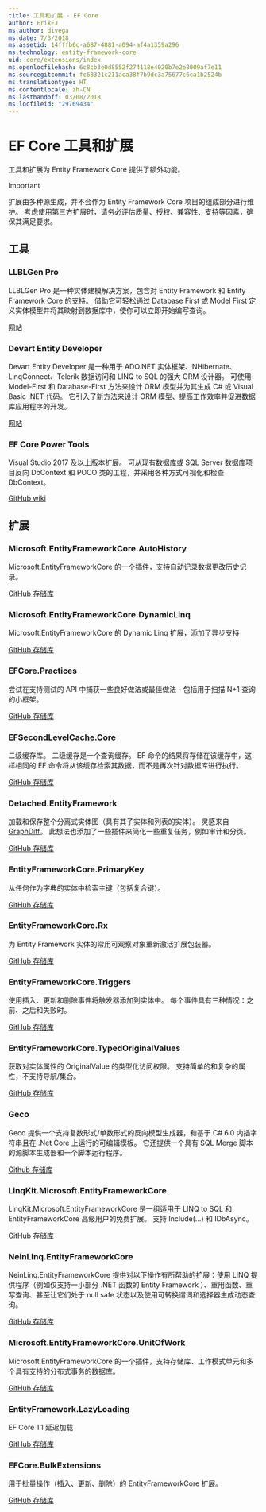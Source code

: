 ```yaml
---
title: 工具和扩展 - EF Core
author: ErikEJ
ms.author: divega
ms.date: 7/3/2018
ms.assetid: 14fffb6c-a687-4881-a094-af4a1359a296
ms.technology: entity-framework-core
uid: core/extensions/index
ms.openlocfilehash: 6c8cb3e0d8552f274118e4020b7e2e8009af7e11
ms.sourcegitcommit: fc68321c211aca38f7b9dc3a75677c6ca1b2524b
ms.translationtype: HT
ms.contentlocale: zh-CN
ms.lasthandoff: 03/08/2018
ms.locfileid: "29769434"
---
```

# <a name="ef-core-tools--extensions"></a>EF Core 工具和扩展

工具和扩展为 Entity Framework Core 提供了额外功能。

> [!IMPORTANT]  
> 扩展由多种源生成，并不会作为 Entity Framework Core 项目的组成部分进行维护。 考虑使用第三方扩展时，请务必评估质量、授权、兼容性、支持等因素，确保其满足要求。

## <a name="tools"></a>工具

### <a name="llblgen-pro"></a>LLBLGen Pro

LLBLGen Pro 是一种实体建模解决方案，包含对 Entity Framework 和 Entity Framework Core 的支持。 借助它可轻松通过 Database First 或 Model First 定义实体模型并将其映射到数据库中，使你可以立即开始编写查询。

[网站](https://www.llblgen.com/)

### <a name="devart-entity-developer"></a>Devart Entity Developer

Devart Entity Developer 是一种用于 ADO.NET 实体框架、NHibernate、LinqConnect、Telerik 数据访问和 LINQ to SQL 的强大 ORM 设计器。 可使用 Model-First 和 Database-First 方法来设计 ORM 模型并为其生成 C# 或 Visual Basic .NET 代码。 它引入了新方法来设计 ORM 模型、提高工作效率并促进数据库应用程序的开发。

[网站](https://www.devart.com/entitydeveloper/)

### <a name="ef-core-power-tools"></a>EF Core Power Tools

Visual Studio 2017 及以上版本扩展。 可从现有数据库或 SQL Server 数据库项目反向 DbContext 和 POCO 类的工程，并采用各种方式可视化和检查 DbContext。

[GitHub wiki](https://github.com/ErikEJ/SqlCeToolbox/wiki/EF-Core-Power-Tools)

## <a name="extensions"></a>扩展

### <a name="microsoftentityframeworkcoreautohistory"></a>Microsoft.EntityFrameworkCore.AutoHistory

Microsoft.EntityFrameworkCore 的一个插件，支持自动记录数据更改历史记录。

[GitHub 存储库](https://github.com/Arch/AutoHistory/)

### <a name="microsoftentityframeworkcoredynamiclinq"></a>Microsoft.EntityFrameworkCore.DynamicLinq

Microsoft.EntityFrameworkCore 的 Dynamic Linq 扩展，添加了异步支持

 [GitHub 存储库](https://github.com/StefH/System.Linq.Dynamic.Core/)

### <a name="efcorepractices"></a>EFCore.Practices

尝试在支持测试的 API 中捕获一些良好做法或最佳做法 - 包括用于扫描 N+1 查询的小框架。

[GitHub 存储库](https://github.com/riezebosch/efcore-practices/tree/master/src/EFCore.Practices/)

### <a name="efsecondlevelcachecore"></a>EFSecondLevelCache.Core

二级缓存库。 二级缓存是一个查询缓存。 EF 命令的结果将存储在该缓存中，这样相同的 EF 命令将从该缓存检索其数据，而不是再次针对数据库进行执行。

[GitHub 存储库](https://github.com/VahidN/EFSecondLevelCache.Core/)

### <a name="detachedentityframework"></a>Detached.EntityFramework

加载和保存整个分离式实体图（具有其子实体和列表的实体）。 灵感来自 [GraphDiff](https://github.com/refactorthis/GraphDiff/)。 此想法也添加了一些插件来简化一些重复任务，例如审计和分页。

[GitHub 存储库](https://github.com/leonardoporro/Detached/)

### <a name="entityframeworkcoreprimarykey"></a>EntityFrameworkCore.PrimaryKey

从任何作为字典的实体中检索主键（包括复合键）。

[GitHub 存储库](https://github.com/NickStrupat/EntityFramework.PrimaryKey/)

### <a name="entityframeworkcorerx"></a>EntityFrameworkCore.Rx

为 Entity Framework 实体的常用可观察对象重新激活扩展包装器。

[GitHub 存储库](https://github.com/NickStrupat/EntityFramework.Rx/)

### <a name="entityframeworkcoretriggers"></a>EntityFrameworkCore.Triggers

使用插入、更新和删除事件将触发器添加到实体中。 每个事件具有三种情况：之前、之后和失败时。

[GitHub 存储库](https://github.com/NickStrupat/EntityFramework.Triggers/)

### <a name="entityframeworkcoretypedoriginalvalues"></a>EntityFrameworkCore.TypedOriginalValues

获取对实体属性的 OriginalValue 的类型化访问权限。 支持简单的和复杂的属性，不支持导航/集合。

[GitHub 存储库](https://github.com/NickStrupat/EntityFramework.TypedOriginalValues/)

### <a name="geco"></a>Geco

Geco 提供一个支持复数形式/单数形式的反向模型生成器，和基于 C# 6.0 内插字符串且在 .Net Core 上运行的可编辑模板。 它还提供一个具有 SQL Merge 脚本的源脚本生成器和一个脚本运行程序。

[Github 存储库](https://github.com/iQuarc/Geco)

### <a name="linqkitmicrosoftentityframeworkcore"></a>LinqKit.Microsoft.EntityFrameworkCore

LinqKit.Microsoft.EntityFrameworkCore 是一组适用于 LINQ to SQL 和 EntityFrameworkCore 高级用户的免费扩展。 支持 Include(...) 和 IDbAsync。

[GitHub 存储库](https://github.com/scottksmith95/LINQKit/)

### <a name="neinlinqentityframeworkcore"></a>NeinLinq.EntityFrameworkCore

NeinLinq.EntityFrameworkCore 提供对以下操作有所帮助的扩展：使用 LINQ 提供程序（例如仅支持一小部分 .NET 函数的 Entity Framework ）、重用函数、重写查询、甚至让它们处于 null safe 状态以及使用可转换谓词和选择器生成动态查询。

[GitHub 存储库](https://github.com/axelheer/nein-linq/)

### <a name="microsoftentityframeworkcoreunitofwork"></a>Microsoft.EntityFrameworkCore.UnitOfWork

Microsoft.EntityFrameworkCore 的一个插件，支持存储库、工作模式单元和多个具有支持的分布式事务的数据库。

[GitHub 存储库](https://github.com/Arch/UnitOfWork/)

### <a name="entityframeworklazyloading"></a>EntityFramework.LazyLoading

EF Core 1.1 延迟加载

[GitHub 存储库](https://github.com/darxis/EntityFramework.LazyLoading)

### <a name="efcorebulkextensions"></a>EFCore.BulkExtensions

用于批量操作（插入、更新、删除）的 EntityFrameworkCore 扩展。

[GitHub 存储库](https://github.com/borisdj/EFCore.BulkExtensions)
